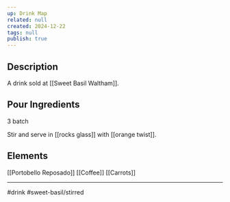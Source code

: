 ```yaml
---
up: Drink Map
related: null
created: 2024-12-22
tags: null
publish: true
---
```

## Description
A drink sold at [[Sweet Basil Waltham]]. 

## Pour Ingredients
3 batch


Stir and serve in [[rocks glass]] with [[orange twist]].
## Elements
[[Portobello Reposado]]
[[Coffee]]
[[Carrots]]



---
#drink
#sweet-basil/stirred 